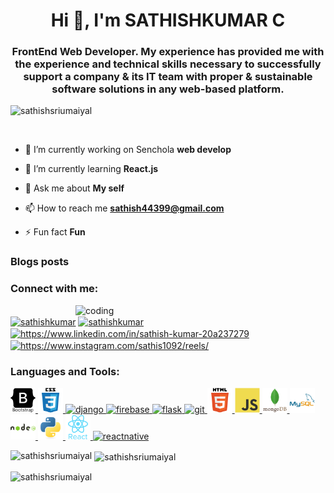 <h1 align="center">Hi 👋, I'm SATHISHKUMAR C</h1>
<h3 align="center">FrontEnd Web Developer. My experience has provided me with the experience and technical skills necessary to successfully support a company & its IT team with proper & sustainable software solutions in any web-based platform.</h3>

<p align="left"> <img src="https://komarev.com/ghpvc/?username=sathishsriumaiyal&label=Profile%20views&color=0e75b6&style=flat" alt="sathishsriumaiyal" /> </p>

<p align="left"> <a href="https://twitter.com/" target="blank"><img src="https://img.shields.io/twitter/follow/?logo=twitter&style=for-the-badge" alt="" /></a> </p>

- 🔭 I’m currently working on Senchola **web develop**

- 🌱 I’m currently learning **React.js**

- 💬 Ask me about **My self**

- 📫 How to reach me **sathish44399@gmail.com**

- ⚡ Fun fact **Fun**

### Blogs posts
<!-- BLOG-POST-LIST:START -->
<!-- BLOG-POST-LIST:END -->

<h3 align="left">Connect with me:</h3>
<img align='right' alt='coding' width='400' src='https://w7.pngwing.com/pngs/386/188/png-transparent-programmer-programming-language-software-developer-computer-programming-sublime-text-computer-cartoon-furniture-reading-cartoon-thumbnail.png'>
<p align="left">
<a href="https://codepen.io/sathishkumar" target="blank"><img align="center" src="https://raw.githubusercontent.com/rahuldkjain/github-profile-readme-generator/master/src/images/icons/Social/codepen.svg" alt="sathishkumar" height="30" width="40" /></a>
<a href="https://dev.to/sathishkumar" target="blank"><img align="center" src="https://raw.githubusercontent.com/rahuldkjain/github-profile-readme-generator/master/src/images/icons/Social/devto.svg" alt="sathishkumar" height="30" width="40" /></a>
<a href="https://linkedin.com/in/https://www.linkedin.com/in/sathish-kumar-20a237279" target="blank"><img align="center" src="https://raw.githubusercontent.com/rahuldkjain/github-profile-readme-generator/master/src/images/icons/Social/linked-in-alt.svg" alt="https://www.linkedin.com/in/sathish-kumar-20a237279" height="30" width="40" /></a>
<a href="https://instagram.com/https://www.instagram.com/sathis1092/reels/" target="blank"><img align="center" src="https://raw.githubusercontent.com/rahuldkjain/github-profile-readme-generator/master/src/images/icons/Social/instagram.svg" alt="https://www.instagram.com/sathis1092/reels/" height="30" width="40" /></a>
</p>

<h3 align="left">Languages and Tools:</h3>
<p align="left"> <a href="https://getbootstrap.com" target="_blank" rel="noreferrer"> <img src="https://raw.githubusercontent.com/devicons/devicon/master/icons/bootstrap/bootstrap-plain-wordmark.svg" alt="bootstrap" width="40" height="40"/> </a> <a href="https://www.w3schools.com/css/" target="_blank" rel="noreferrer"> <img src="https://raw.githubusercontent.com/devicons/devicon/master/icons/css3/css3-original-wordmark.svg" alt="css3" width="40" height="40"/> </a> <a href="https://www.djangoproject.com/" target="_blank" rel="noreferrer"> <img src="https://cdn.worldvectorlogo.com/logos/django.svg" alt="django" width="40" height="40"/> </a> <a href="https://firebase.google.com/" target="_blank" rel="noreferrer"> <img src="https://www.vectorlogo.zone/logos/firebase/firebase-icon.svg" alt="firebase" width="40" height="40"/> </a> <a href="https://flask.palletsprojects.com/" target="_blank" rel="noreferrer"> <img src="https://www.vectorlogo.zone/logos/pocoo_flask/pocoo_flask-icon.svg" alt="flask" width="40" height="40"/> </a> <a href="https://git-scm.com/" target="_blank" rel="noreferrer"> <img src="https://www.vectorlogo.zone/logos/git-scm/git-scm-icon.svg" alt="git" width="40" height="40"/> </a> <a href="https://www.w3.org/html/" target="_blank" rel="noreferrer"> <img src="https://raw.githubusercontent.com/devicons/devicon/master/icons/html5/html5-original-wordmark.svg" alt="html5" width="40" height="40"/> </a> <a href="https://developer.mozilla.org/en-US/docs/Web/JavaScript" target="_blank" rel="noreferrer"> <img src="https://raw.githubusercontent.com/devicons/devicon/master/icons/javascript/javascript-original.svg" alt="javascript" width="40" height="40"/> </a> <a href="https://www.mongodb.com/" target="_blank" rel="noreferrer"> <img src="https://raw.githubusercontent.com/devicons/devicon/master/icons/mongodb/mongodb-original-wordmark.svg" alt="mongodb" width="40" height="40"/> </a> <a href="https://www.mysql.com/" target="_blank" rel="noreferrer"> <img src="https://raw.githubusercontent.com/devicons/devicon/master/icons/mysql/mysql-original-wordmark.svg" alt="mysql" width="40" height="40"/> </a> <a href="https://nodejs.org" target="_blank" rel="noreferrer"> <img src="https://raw.githubusercontent.com/devicons/devicon/master/icons/nodejs/nodejs-original-wordmark.svg" alt="nodejs" width="40" height="40"/> </a> <a href="https://www.python.org" target="_blank" rel="noreferrer"> <img src="https://raw.githubusercontent.com/devicons/devicon/master/icons/python/python-original.svg" alt="python" width="40" height="40"/> </a> <a href="https://reactjs.org/" target="_blank" rel="noreferrer"> <img src="https://raw.githubusercontent.com/devicons/devicon/master/icons/react/react-original-wordmark.svg" alt="react" width="40" height="40"/> </a> <a href="https://reactnative.dev/" target="_blank" rel="noreferrer"> <img src="https://reactnative.dev/img/header_logo.svg" alt="reactnative" width="40" height="40"/> </a> </p>

<p><img align="left" src="https://github-readme-stats.vercel.app/api/top-langs?username=sathishsriumaiyal&show_icons=true&locale=en&layout=compact" alt="sathishsriumaiyal" /></p>

<p>&nbsp;<img align="center" src="https://github-readme-stats.vercel.app/api?username=sathishsriumaiyal&show_icons=true&locale=en" alt="sathishsriumaiyal" /></p>

<p><img align="center" src="https://github-readme-streak-stats.herokuapp.com/?user=sathishsriumaiyal&" alt="sathishsriumaiyal" /></p>
